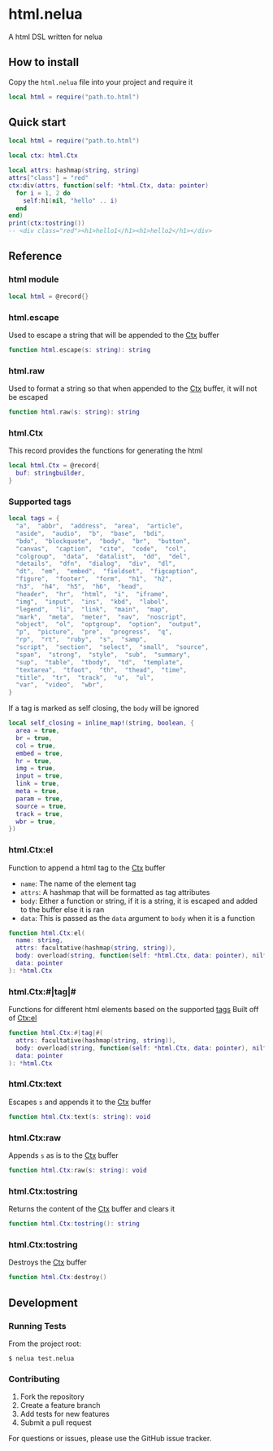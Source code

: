 # html.nelua

A html DSL written for nelua

## How to install

Copy the `html.nelua` file into your project and require it

```lua
local html = require("path.to.html")
```

## Quick start

```lua
local html = require("path.to.html")

local ctx: html.Ctx

local attrs: hashmap(string, string)
attrs["class"] = "red"
ctx:div(attrs, function(self: *html.Ctx, data: pointer)
  for i = 1, 2 do
    self:h1(nil, "hello" .. i)
  end
end)
print(ctx:tostring())
-- <div class="red"><h1>hello1</h1><h1>hello2</h1></div>
```

## Reference

### html module

```lua
local html = @record{}
```

### html.escape

Used to escape a string that will be appended to the [Ctx](#htmlctx) buffer

```lua
function html.escape(s: string): string
```

### html.raw

Used to format a string so that when appended to the [Ctx](#htmlctx) buffer, it will not be escaped

```lua
function html.raw(s: string): string
```

### html.Ctx

This record provides the functions for generating the html

```lua
local html.Ctx = @record{
  buf: stringbuilder,
}
```

### Supported tags

```lua
local tags = {
  "a",  "abbr",  "address",  "area",  "article",
  "aside",  "audio",  "b",  "base",  "bdi",
  "bdo",  "blockquote",  "body",  "br",  "button",
  "canvas",  "caption",  "cite",  "code",  "col",
  "colgroup",  "data",  "datalist",  "dd",  "del",
  "details",  "dfn",  "dialog",  "div",  "dl",
  "dt",  "em",  "embed",  "fieldset",  "figcaption",
  "figure",  "footer",  "form",  "h1",  "h2",
  "h3",  "h4",  "h5",  "h6",  "head",
  "header",  "hr",  "html",  "i",  "iframe",
  "img",  "input",  "ins",  "kbd",  "label",
  "legend",  "li",  "link",  "main",  "map",
  "mark",  "meta",  "meter",  "nav",  "noscript",
  "object",  "ol",  "optgroup",  "option",  "output",
  "p",  "picture",  "pre",  "progress",  "q",
  "rp",  "rt",  "ruby",  "s",  "samp",
  "script",  "section",  "select",  "small",  "source",
  "span",  "strong",  "style",  "sub",  "summary",
  "sup",  "table",  "tbody",  "td",  "template",
  "textarea",  "tfoot",  "th",  "thead",  "time",
  "title",  "tr",  "track",  "u",  "ul",
  "var",  "video",  "wbr",
}
```

If a tag is marked as self closing, the `body` will be ignored

```lua
local self_closing = inline_map!(string, boolean, {
  area = true,
  br = true,
  col = true,
  embed = true,
  hr = true,
  img = true,
  input = true,
  link = true,
  meta = true,
  param = true,
  source = true,
  track = true,
  wbr = true,
})
```

### html.Ctx:el

Function to append a html tag to the [Ctx](#htmlctx) buffer
- `name`: The name of the element tag
- `attrs`: A hashmap that will be formatted as tag attributes
- `body`: Either a function or string, if it is a string, it is escaped and added to the buffer else it is ran
- `data`: This is passed as the `data` argument to `body` when it is a function

```lua
function html.Ctx:el(
  name: string,
  attrs: facultative(hashmap(string, string)),
  body: overload(string, function(self: *html.Ctx, data: pointer), niltype),
  data: pointer
): *html.Ctx
```

### html.Ctx:#|tag|#

Functions for different html elements based on the supported [tags](#supported-tags)
Built off of [Ctx:el](#htmlctxel)

```lua
function html.Ctx:#|tag|#(
  attrs: facultative(hashmap(string, string)),
  body: overload(string, function(self: *html.Ctx, data: pointer), niltype),
  data: pointer
): *html.Ctx
```

### html.Ctx:text

Escapes `s` and appends it to the [Ctx](#htmlctx) buffer

```lua
function html.Ctx:text(s: string): void
```

### html.Ctx:raw

Appends `s` as is to the [Ctx](#htmlctx) buffer

```lua
function html.Ctx:raw(s: string): void
```

### html.Ctx:tostring

Returns the content of the [Ctx](#htmlctx) buffer and clears it

```lua
function html.Ctx:tostring(): string
```

### html.Ctx:tostring

Destroys the [Ctx](#htmlctx) buffer

```lua
function html.Ctx:destroy()
```

## Development

### Running Tests
From the project root:
```console
$ nelua test.nelua
```

### Contributing
1. Fork the repository
2. Create a feature branch
3. Add tests for new features
4. Submit a pull request

For questions or issues, please use the GitHub issue tracker.
